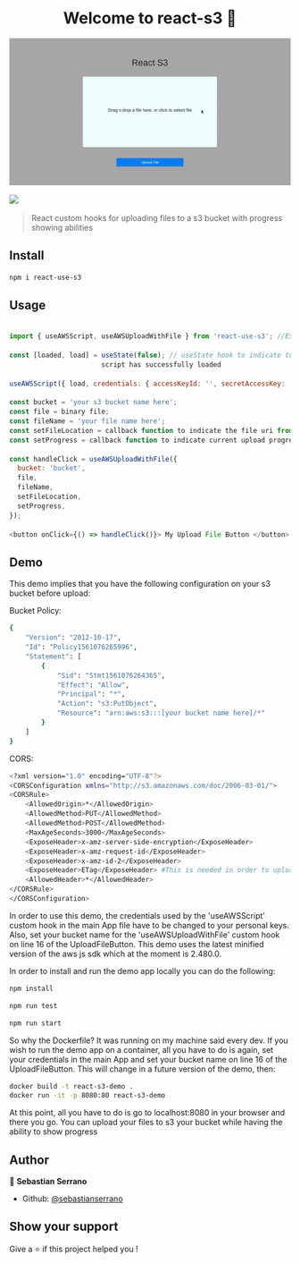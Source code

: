 <h1 align="center">Welcome to react-s3 👋</h1>
<p align="center">
  <img src="/docs/react-s3.gif" alt="React S3"/>
</p>
<p>
  <img src="https://img.shields.io/badge/version-0.1.0-blue.svg?cacheSeconds=2592000" />
</p>

> React custom hooks for uploading files to a s3 bucket with progress showing abilities

## Install

```sh
npm i react-use-s3
```

## Usage

```javascript

import { useAWSScript, useAWSUploadWithFile } from 'react-use-s3'; //ES6

const [loaded, load] = useState(false); // useState hook to indicate to parent component when the 
					   script has successfully loaded

useAWSScript({ load, credentials: { accessKeyId: '', secretAccessKey: '' } });

const bucket = 'your s3 bucket name here';
const file = binary file;
const fileName = 'your file name here';
const setFileLocation = callback function to indicate the file uri from aws;
const setProgress = callback function to indicate current upload progress;

const handleClick = useAWSUploadWithFile({
  bucket: 'bucket',
  file,
  fileName,
  setFileLocation,
  setProgress,
});

<button onClick={() => handleClick()}> My Upload File Button </button>

```
## Demo

This demo implies that you have the following configuration on your s3 bucket before upload:

Bucket Policy:

```sh
{
    "Version": "2012-10-17",
    "Id": "Policy1561076265996",
    "Statement": [
        {
            "Sid": "Stmt1561076264365",
            "Effect": "Allow",
            "Principal": "*",
            "Action": "s3:PutObject",
            "Resource": "arn:aws:s3:::[your bucket name here]/*"
        }
    ]
}
```

CORS:

```sh
<?xml version="1.0" encoding="UTF-8"?>
<CORSConfiguration xmlns="http://s3.amazonaws.com/doc/2006-03-01/">
<CORSRule>
    <AllowedOrigin>*</AllowedOrigin>
    <AllowedMethod>PUT</AllowedMethod>
    <AllowedMethod>POST</AllowedMethod>
    <MaxAgeSeconds>3000</MaxAgeSeconds>
    <ExposeHeader>x-amz-server-side-encryption</ExposeHeader>
    <ExposeHeader>x-amz-request-id</ExposeHeader>
    <ExposeHeader>x-amz-id-2</ExposeHeader>
    <ExposeHeader>ETag</ExposeHeader> #This is needed in order to upload heavy files
    <AllowedHeader>*</AllowedHeader>
</CORSRule>
</CORSConfiguration>
```

In order to use this demo, the credentials used by the 'useAWSScript' custom hook in the main App
file have to be changed to your personal keys. Also, set your bucket name for the 'useAWSUploadWithFile' 
custom hook on line 16 of the UploadFileButton. This demo uses the latest minified version of the aws js sdk which at the moment is 2.480.0. 

In order to install and run the demo app locally you can do the following:

```sh
npm install
```

```sh
npm run test
```

```sh
npm run start
```

So why the Dockerfile? It was running on my machine said every dev. If you wish to run the demo app
on a container, all you have to do is again, set your credentials in the main App and 
set your bucket name on line 16 of the UploadFileButton. This will change in a future version of the demo, then:

```sh
docker build -t react-s3-demo .
docker run -it -p 8080:80 react-s3-demo
```
At this point, all you have to do is go to localhost:8080 in your browser and there you go. You can
upload your files to s3 your bucket while having the ability to show progress

## Author

👤 **Sebastian Serrano**

* Github: [@sebastianserrano](https://github.com/sebastianserrano)

## Show your support

Give a ⭐️ if this project helped you !
